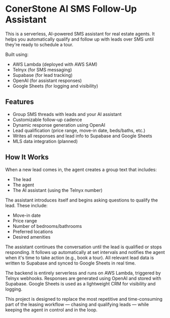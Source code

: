 # ConerStone AI SMS Follow-Up Assistant

This is a serverless, AI-powered SMS assistant for real estate agents. It helps you automatically qualify and follow up with leads over SMS until they're ready to schedule a tour.

Built using:
- AWS Lambda (deployed with AWS SAM)
- Telnyx (for SMS messaging)
- Supabase (for lead tracking)
- OpenAI (for assistant responses)
- Google Sheets (for logging and visibility)

## Features

- Group SMS threads with leads and your AI assistant
- Customizable follow-up cadence
- Dynamic response generation using OpenAI
- Lead qualification (price range, move-in date, beds/baths, etc.)
- Writes all responses and lead info to Supabase and Google Sheets
- MLS data integration (planned)

## How It Works

When a new lead comes in, the agent creates a group text that includes:
- The lead
- The agent
- The AI assistant (using the Telnyx number)

The assistant introduces itself and begins asking questions to qualify the lead. These include:
- Move-in date
- Price range
- Number of bedrooms/bathrooms
- Preferred locations
- Desired amenities

The assistant continues the conversation until the lead is qualified or stops responding. It follows up automatically at set intervals and notifies the agent when it's time to take action (e.g., book a tour). All relevant lead data is written to Supabase and synced to Google Sheets in real time.

The backend is entirely serverless and runs on AWS Lambda, triggered by Telnyx webhooks. Responses are generated using OpenAI and stored with Supabase. Google Sheets is used as a lightweight CRM for visibility and logging.

This project is designed to replace the most repetitive and time-consuming part of the leasing workflow — chasing and qualifying leads — while keeping the agent in control and in the loop.


